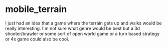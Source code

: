 # mobile_terrain
I just had an idea that a game where the terrain gets up and walks would be really interesting. I'm not sure what genre would be best but a 3d shooter/brawler or some sort of open world game or a turn based strategy or 4x game could also be cool.
